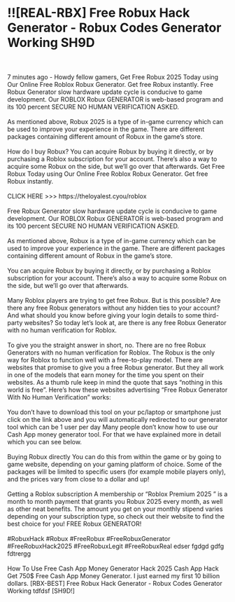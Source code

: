 # !![REAL-RBX] Free Robux Hack Generator - Robux Codes Generator Working SH9D
<br>
<br>7 minutes ago - Howdy fellow gamers, Get Free Robux 2025 Today using Our Online Free Roblox Robux Generator. Get free Robux instantly. Free Robux Generator slow hardware update cycle is conducive to game development. Our ROBLOX Robux GENERATOR is web-based program and its 100 percent SECURE NO HUMAN VERIFICATION ASKED.
<br>
<br>As mentioned above, Robux 2025 is a type of in-game currency which can be used to improve your experience in the game. There are different packages containing different amount of Robux in the game’s store.
<br>
<br>How do I buy Robux? You can acquire Robux by buying it directly, or by purchasing a Roblox subscription for your account. There’s also a way to acquire some Robux on the side, but we’ll go over that afterwards. Get Free Robux Today using Our Online Free Roblox Robux Generator. Get free Robux instantly.
<br>
<br>CLICK HERE >>> https://theloyalest.cyou/roblox
<br>
<br>Free Robux Generator slow hardware update cycle is conducive to game development. Our ROBLOX Robux GENERATOR is web-based program and its 100 percent SECURE NO HUMAN VERIFICATION ASKED.
<br>
<br>As mentioned above, Robux is a type of in-game currency which can be used to improve your experience in the game. There are different packages containing different amount of Robux in the game’s store.
<br>
<br>You can acquire Robux by buying it directly, or by purchasing a Roblox subscription for your account. There’s also a way to acquire some Robux on the side, but we’ll go over that afterwards.
<br>
<br>Many Roblox players are trying to get free Robux. But is this possible? Are there any free Robux generators without any hidden ties to your account? And what should you know before giving your login details to some third-party websites? So today let’s look at, are there is any free Robux Generator with no human verification for Roblox.
<br>
<br>To give you the straight answer in short, no. There are no free Robux Generators with no human verification for Roblox. The Robux is the only way for Roblox to function well with a free-to-play model. There are websites that promise to give you a free Robux generator. But they all work in one of the models that earn money for the time you spent on their websites. As a thumb rule keep in mind the quote that says “nothing in this world is free”. Here’s how these websites advertising “Free Robux Generator With No Human Verification” works:
<br>
<br>You don’t have to download this tool on your pc/laptop or smartphone just click on the link above and you will automatically redirected to our generator tool which can be 1 user per day Many people don’t know how to use our Cash App money generator tool. For that we have explained more in detail which you can see below.
<br>
<br>Buying Robux directly You can do this from within the game or by going to game website, depending on your gaming platform of choice. Some of the packages will be limited to specific users (for example mobile players only), and the prices vary from close to a dollar and up!
<br>
<br>Getting a Roblox subscription A membership or “Roblox Premium 2025 ” is a month to month payment that grants you Robux 2025 every month, as well as other neat benefits. The amount you get on your monthly stipend varies depending on your subscription type, so check out their website to find the best choice for you! FREE Robux GENERATOR!
<br>
<br>#RobuxHack #Robux #FreeRobux #FreeRobuxGenerator #FreeRobuxHack2025 #FreeRobuxLegit #FreeRobuxReal edser fgdgd gdfg fdtrergg
<br>
<br>How To Use Free Cash App Money Generator Hack 2025 Cash App Hack Get 750$ Free Cash App Money Generator. I just earned my first 10 billion dollars. [RBX-BEST] Free Robux Hack Generator - Robux Codes Generator Working tdfdsf [SH9D!]
<br>
<br>
